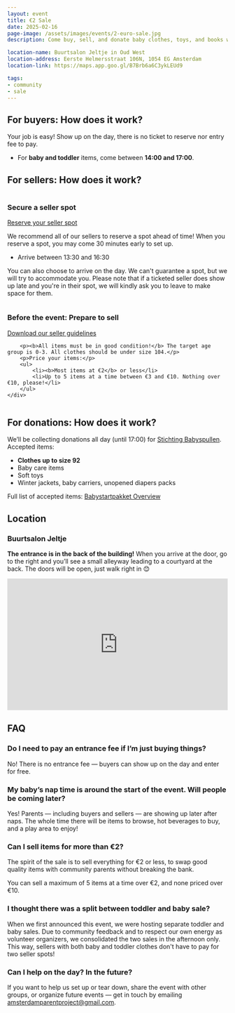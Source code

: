 ```yaml
---
layout: event
title: €2 Sale
date: 2025-02-16
page-image: /assets/images/events/2-euro-sale.jpg
description: Come buy, sell, and donate baby clothes, toys, and books with other neighborhood parents. No WhatsApp or Vinted hassle required! All items are less than €10, with most items priced €2 and under.

location-name: Buurtsalon Jeltje in Oud West
location-address: Eerste Helmersstraat 106N, 1054 EG Amsterdam
location-link: https://maps.app.goo.gl/B7Brb6a6C3ykLEUd9

tags:
- community
- sale
---
```


## For buyers: How does it work?

Your job is easy! Show up on the day, there is no ticket to reserve nor entry fee to pay.

- For **baby and toddler** items, come between **14:00 and 17:00**.

## For sellers: How does it work?
<div class="event-content-container">
    <div class="column">
        <h3>Secure a seller spot</h3>
        <a href="https://www.eventbrite.com/e/2-sale-winter-edition-tickets-1147869631969?aff=oddtdtcreator"
            class="button">Reserve your seller spot</a>
        <p>We recommend all of our sellers to reserve a spot ahead of time! When you reserve a spot, you may come 30 minutes early to set up.</p>
        <ul>
            <li>Arrive between 13:30 and 16:30</li>
        </ul>
        <p>You can also choose to arrive on the day. We can't guarantee a spot, but we will try to accommodate you. Please note that if a ticketed seller does show up late and you're in their spot, we will kindly ask you to leave to make space for them.</p>
    </div>
    <div class="column">
        <h3>Before the event: Prepare to sell</h3>
        <a href="{{site.url}}{{site.baseurl}}/guides/2-Euro-Sale-Seller-Guidelines.png"
            class="button">Download our seller guidelines</a>

        <p><b>All items must be in good condition!</b> The target age group is 0-3. All clothes should be under size 104.</p>
        <p>Price your items:</p>
        <ul>
            <li><b>Most items at €2</b> or less</li>
            <li>Up to 5 items at a time between €3 and €10. Nothing over €10, please!</li>
        </ul>
    </div>
</div>

## For donations: How does it work?

We’ll be collecting donations all day (until 17:00) for [Stichting Babyspullen](https://stichtingbabyspullen.nl/). 
Accepted items:

- **Clothes up to size 92**
- Baby care items
- Soft toys
- Winter jackets, baby carriers, unopened diapers packs

Full list of accepted items: [Babystartpakket Overview](https://stichtingbabyspullen.nl/wp-content/uploads/2023/10/Babystartpakket-Overview-1-en-2.pdf)

## Location

### Buurtsalon Jeltje

**The entrance is in the back of the building!** When you arrive at the door, go to the right and you’ll see a small alleyway leading to a courtyard at the back. The doors will be open, just walk right in 😊

<div>
    <iframe src="https://www.google.com/maps/embed?pb=!1m18!1m12!1m3!1d4872.90893020463!2d4.866684212623281!3d52.362178947784976!2m3!1f0!2f0!3f0!3m2!1i1024!2i768!4f13.1!3m3!1m2!1s0x47c609e2218f071f%3A0x1917e78f631cd199!2sBuurtsalon%20Jeltje!5e0!3m2!1sen!2snl!4v1730466388489!5m2!1sen!2snl" style="border:0;width:100%;height:300px;" allowfullscreen="" loading="lazy" referrerpolicy="no-referrer-when-downgrade"></iframe>
</div>

## FAQ

### Do I need to pay an entrance fee if I’m just buying things?

No! There is no entrance fee — buyers can show up on the day and enter for free.

### My baby’s nap time is around the start of the event. Will people be coming later?

Yes! Parents — including buyers and sellers — are showing up later after naps. The whole time there will be items to browse, hot beverages to buy, and a play area to enjoy!

### Can I sell items for more than €2?

The spirit of the sale is to sell everything for €2 or less, to swap good quality items with community parents without breaking the bank.

You can sell a maximum of 5 items at a time over €2, and none priced over €10.  

### I thought there was a split between toddler and baby sale?

When we first announced this event, we were hosting separate toddler and baby sales. Due to community feedback and to respect our own energy as volunteer organizers, we consolidated the two sales in the afternoon only. This way, sellers with both baby and toddler clothes don't have to pay for two seller spots!


### Can I help on the day? In the future?

If you want to help us set up or tear down, share the event with other groups, or organize future events — get in touch by emailing [amsterdamparentproject@gmail.com](mailto:amsterdamparentproject@gmail.com).